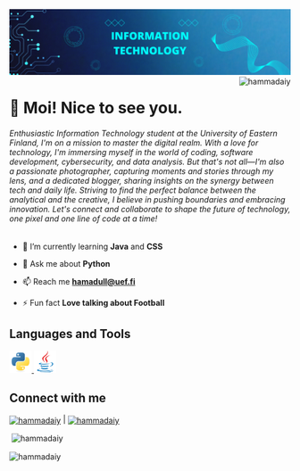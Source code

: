 <div class="container">
  <img src="https://github.com/hammadaiy/hammadaiy/blob/main/banner.png" alt="MasterHead" />
  <img align="right"src="https://komarev.com/ghpvc/?username=hammadaiy&label=Profile%20views&color=0e75b6&style=flat" alt="hammadaiy" class="button" />
</div>

<h1 align="left">👋 Moi! Nice to see you.</h1>
<h6 align="left">Enthusiastic Information Technology student at the University of Eastern Finland, I'm on a mission to master the digital realm. With a love for technology, I'm immersing myself in the world of coding, software development, cybersecurity, and data analysis. But that's not all—I'm also a passionate photographer, capturing moments and stories through my lens, and a dedicated blogger, sharing insights on the synergy between tech and daily life. Striving to find the perfect balance between the analytical and the creative, I believe in pushing boundaries and embracing innovation. Let's connect and collaborate to shape the future of technology, one pixel and one line of code at a time!</h6>

- 🌱 I’m currently learning **Java** and **CSS**

- 💬 Ask me about **Python**

- 📫 Reach me **hamadull@uef.fi**

- ⚡ Fun fact **Love talking about Football**


<h2 align="left">Languages and Tools</h2>
<p align="left"> <a href="https://www.python.org" target="_blank" rel="noreferrer"> <img src="https://raw.githubusercontent.com/devicons/devicon/master/icons/python/python-original.svg" alt="python" width="40" height="40"/> </a> <a href="https://www.java.com" target="_blank" rel="noreferrer"> <img src="https://raw.githubusercontent.com/devicons/devicon/master/icons/java/java-original.svg" alt="java" width="40" height="40"/> </a> </p>

<h2 align="left">Connect with me</h2>
<p align="left">
<a href="https://linkedin.com/in/hammadaiy" target="blank"><img align="center" src="https://raw.githubusercontent.com/rahuldkjain/github-profile-readme-generator/master/src/images/icons/Social/linked-in-alt.svg" alt="hammadaiy" height="20" width="20" /></a> |
<a href="https://instagram.com/hammadaiy" target="blank"><img align="center" src="https://raw.githubusercontent.com/rahuldkjain/github-profile-readme-generator/master/src/images/icons/Social/instagram.svg" alt="hammadaiy" height="20" width="20" /></a>
</p>

<p>&nbsp;<img align="center" src="https://github-readme-stats.vercel.app/api?username=hammadaiy&show_icons=true&locale=en" alt="hammadaiy" /></p>


<p><img align="center" src="https://github-readme-streak-stats.herokuapp.com/?user=hammadaiy&" alt="hammadaiy" /></p>
